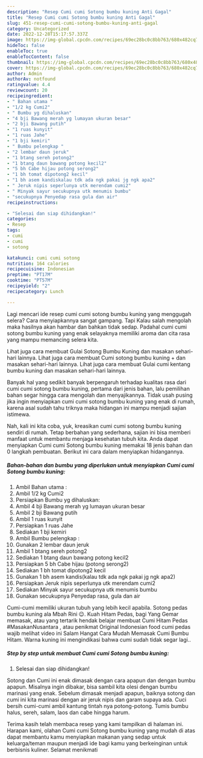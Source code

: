 ```yaml
---
description: "Resep Cumi cumi Sotong bumbu kuning Anti Gagal"
title: "Resep Cumi cumi Sotong bumbu kuning Anti Gagal"
slug: 451-resep-cumi-cumi-sotong-bumbu-kuning-anti-gagal
category: Uncategorized
date: 2022-12-28T15:17:57.337Z
image: https://img-global.cpcdn.com/recipes/69ec28bc0c8bb763/680x482cq70/cumi-cumi-sotong-bumbu-kuning-foto-resep-utama.jpg
hideToc: false
enableToc: true
enableTocContent: false
thumbnail: https://img-global.cpcdn.com/recipes/69ec28bc0c8bb763/680x482cq70/cumi-cumi-sotong-bumbu-kuning-foto-resep-utama.jpg
cover: https://img-global.cpcdn.com/recipes/69ec28bc0c8bb763/680x482cq70/cumi-cumi-sotong-bumbu-kuning-foto-resep-utama.jpg
author: Admin
authorAv: notfound
ratingvalue: 4.4
reviewcount: 20
recipeingredient:
- " Bahan utama "
- "1/2 kg Cumi2"
- " Bumbu yg dihaluskan"
- "4 bji Bawang merah yg lumayan ukuran besar"
- "2 bji Bawang putih"
- "1 ruas kunyit"
- "1 ruas Jahe"
- "1 bji kemiri"
- " Bumbu pelengkap "
- "2 lembar daun jeruk"
- "1 btang sereh potong2"
- "1 btang daun bawang potong kecil2"
- "5 bh Cabe hijau potong serong2"
- "1 bh tomat dipotong2 kecil"
- "1 bh asem kandiskalau tdk ada ngk pakai jg ngk apa2"
- " Jeruk nipis seperlunya utk merendam cumi2"
- " Minyak sayur secukupnya utk menumis bumbu"
- "secukupnya Penyedap rasa gula dan air"
recipeinstructions:

- "Selesai dan siap dihidangkan!"
categories:
- Resep
tags:
- cumi
- cumi
- sotong

katakunci: cumi cumi sotong 
nutrition: 164 calories
recipecuisine: Indonesian
preptime: "PT17M"
cooktime: "PT57M"
recipeyield: "2"
recipecategory: Lunch

---
```



Lagi mencari ide resep cumi cumi sotong bumbu kuning yang menggugah selera? Cara menyiapkannya sangat gampang. Tapi Kalau salah mengolah maka hasilnya akan hambar dan bahkan tidak sedap. Padahal cumi cumi sotong bumbu kuning yang enak selayaknya memiliki aroma dan cita rasa yang mampu memancing selera kita.


Lihat juga cara membuat Gulai Sotong Bumbu Kuning dan masakan sehari-hari lainnya. Lihat juga cara membuat Cumi sotong bumbu kuning + dan masakan sehari-hari lainnya. Lihat juga cara membuat Gulai cumi kentang bumbu kuning dan masakan sehari-hari lainnya.

Banyak hal yang sedikit banyak berpengaruh terhadap kualitas rasa dari cumi cumi sotong bumbu kuning, pertama dari jenis bahan, lalu pemilihan bahan segar hingga cara mengolah dan menyajikannya. Tidak usah pusing jika ingin menyiapkan cumi cumi sotong bumbu kuning yang enak di rumah, karena asal sudah tahu triknya maka hidangan ini mampu menjadi sajian istimewa.


Nah, kali ini kita coba, yuk, kreasikan cumi cumi sotong bumbu kuning sendiri di rumah. Tetap berbahan yang sederhana, sajian ini bisa memberi manfaat untuk membantu menjaga kesehatan tubuh kita. Anda dapat menyiapkan Cumi cumi Sotong bumbu kuning memakai 18 jenis bahan dan 0 langkah pembuatan. Berikut ini cara dalam menyiapkan hidangannya.

<!--inarticleads1-->

##### Bahan-bahan dan bumbu yang diperlukan untuk menyiapkan Cumi cumi Sotong bumbu kuning:

1. Ambil  Bahan utama :
1. Ambil 1/2 kg Cumi2
1. Persiapkan  Bumbu yg dihaluskan:
1. Ambil 4 bji Bawang merah yg lumayan ukuran besar
1. Ambil 2 bji Bawang putih
1. Ambil 1 ruas kunyit
1. Persiapkan 1 ruas Jahe
1. Sediakan 1 bji kemiri
1. Ambil  Bumbu pelengkap :
1. Gunakan 2 lembar daun jeruk
1. Ambil 1 btang sereh potong2
1. Sediakan 1 btang daun bawang potong kecil2
1. Persiapkan 5 bh Cabe hijau (potong serong2)
1. Sediakan 1 bh tomat dipotong2 kecil
1. Gunakan 1 bh asem kandis(kalau tdk ada ngk pakai jg ngk apa2)
1. Persiapkan  Jeruk nipis seperlunya utk merendam cumi2
1. Sediakan  Minyak sayur secukupnya utk menumis bumbu
1. Gunakan secukupnya Penyedap rasa, gula dan air


Cumi-cumi memiliki ukuran tubuh yang lebih kecil apabila. Sotong pedas bumbu kuning ala Mbah Rini 😉. Kuah Hitam Pedas, bagi Yang Gemar memasak, atau yang tertarik hendak belajar membuat Cumi Hitam Pedas #MasakanNusantara , atau penikmat Original Indonesian food cumi pedas wajib melihat video ini Salam Hangat Cara Mudah Memasak Cumi Bumbu Hitam. Warna kuning ini mengindikasi bahwa cumi sudah tidak segar lagi.. 

<!--inarticleads2-->

##### Step by step untuk membuat Cumi cumi Sotong bumbu kuning:


1. Selesai dan siap dihidangkan!

Sotong dan Cumi ini enak dimasak dengan cara apapun dan dengan bumbu apapun. Misalnya ingin dibakar, bisa sambil kita olesi dengan bumbu marinasi yang enak. Sebelum dimasak menjadi apapun, baiknya sotong dan cumi ini kita marinasi dengan air jeruk nipis dan garam supaya ada. Cuci bersih cumi-cumi ambil kantung tintah nya potong-potong. Tumis bumbu halus, sereh, salam, laos dan cabe hingga harum. 

Terima kasih telah membaca resep yang kami tampilkan di halaman ini. Harapan kami, olahan Cumi cumi Sotong bumbu kuning yang mudah di atas dapat membantu kamu menyiapkan makanan yang sedap untuk keluarga/teman maupun menjadi ide bagi kamu yang berkeinginan untuk berbisnis kuliner. Selamat menikmati
